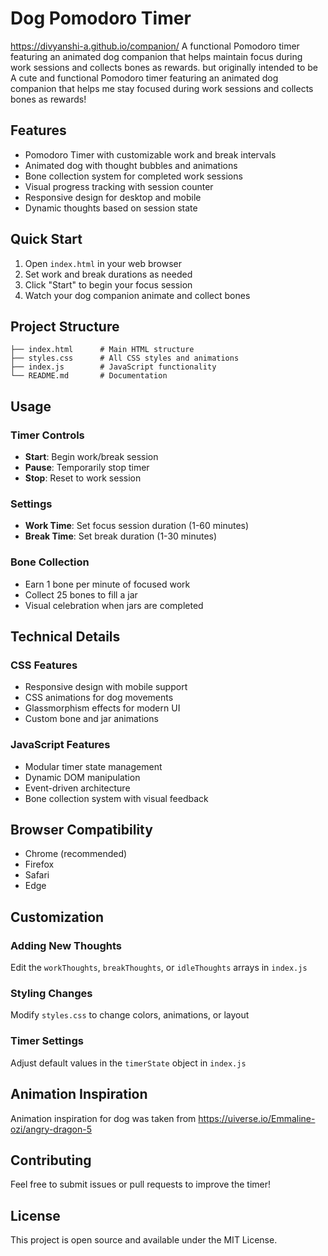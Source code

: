 # Dog Pomodoro Timer
https://divyanshi-a.github.io/companion/
A functional Pomodoro timer featuring an animated dog companion that helps maintain focus during work sessions and collects bones as rewards.
but originally intended to be 
A cute and functional Pomodoro timer featuring an animated dog companion that helps me stay focused during work sessions and collects bones as rewards!
## Features

- Pomodoro Timer with customizable work and break intervals
- Animated dog with thought bubbles and animations
- Bone collection system for completed work sessions
- Visual progress tracking with session counter
- Responsive design for desktop and mobile
- Dynamic thoughts based on session state

## Quick Start

1. Open `index.html` in your web browser
2. Set work and break durations as needed
3. Click "Start" to begin your focus session
4. Watch your dog companion animate and collect bones

## Project Structure

```
├── index.html      # Main HTML structure
├── styles.css      # All CSS styles and animations
├── index.js        # JavaScript functionality
└── README.md       # Documentation
```

## Usage

### Timer Controls
- **Start**: Begin work/break session
- **Pause**: Temporarily stop timer
- **Stop**: Reset to work session

### Settings
- **Work Time**: Set focus session duration (1-60 minutes)
- **Break Time**: Set break duration (1-30 minutes)

### Bone Collection
- Earn 1 bone per minute of focused work
- Collect 25 bones to fill a jar
- Visual celebration when jars are completed

## Technical Details

### CSS Features
- Responsive design with mobile support
- CSS animations for dog movements
- Glassmorphism effects for modern UI
- Custom bone and jar animations

### JavaScript Features
- Modular timer state management
- Dynamic DOM manipulation
- Event-driven architecture
- Bone collection system with visual feedback

## Browser Compatibility
- Chrome (recommended)
- Firefox
- Safari
- Edge

## Customization

### Adding New Thoughts
Edit the `workThoughts`, `breakThoughts`, or `idleThoughts` arrays in `index.js`

### Styling Changes
Modify `styles.css` to change colors, animations, or layout

### Timer Settings
Adjust default values in the `timerState` object in `index.js`

## Animation Inspiration

Animation inspiration for dog was taken from https://uiverse.io/Emmaline-ozi/angry-dragon-5

## Contributing

Feel free to submit issues or pull requests to improve the timer!

## License

This project is open source and available under the MIT License.
